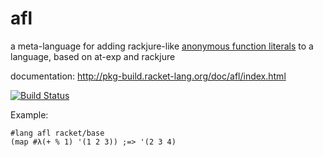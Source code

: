 afl
===

a meta-language for adding rackjure-like [anonymous function literals](http://www.greghendershott.com/rackjure/index.html#%28part._func-lit%29) to a language, based on at-exp and rackjure

documentation: http://pkg-build.racket-lang.org/doc/afl/index.html

[![Build Status](https://travis-ci.org/AlexKnauth/afl.png?branch=master)](https://travis-ci.org/AlexKnauth/afl)

Example:
```racket
#lang afl racket/base
(map #λ(+ % 1) '(1 2 3)) ;=> '(2 3 4)
```
